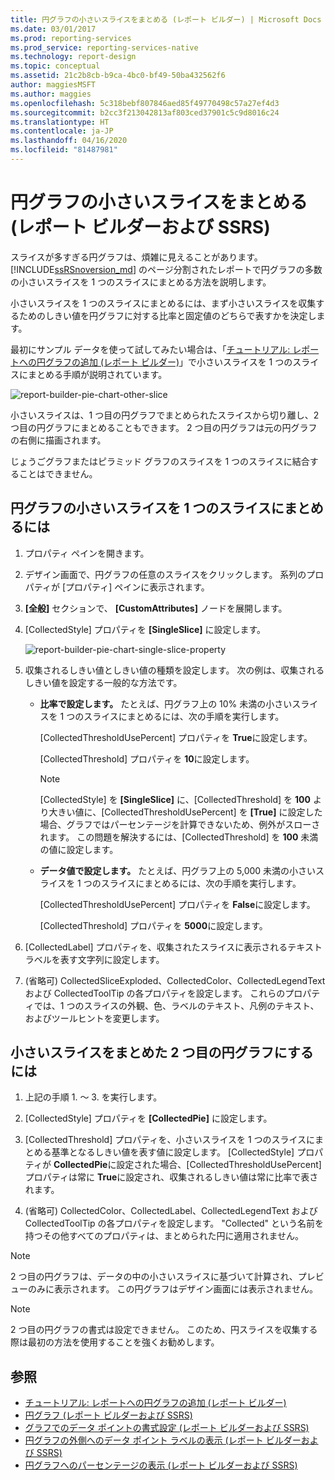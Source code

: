 ```yaml
---
title: 円グラフの小さいスライスをまとめる (レポート ビルダー) | Microsoft Docs
ms.date: 03/01/2017
ms.prod: reporting-services
ms.prod_service: reporting-services-native
ms.technology: report-design
ms.topic: conceptual
ms.assetid: 21c2b8cb-b9ca-4bc0-bf49-50ba432562f6
author: maggiesMSFT
ms.author: maggies
ms.openlocfilehash: 5c318bebf807846aed85f49770498c57a27ef4d3
ms.sourcegitcommit: b2cc3f213042813af803ced37901c5c9d8016c24
ms.translationtype: HT
ms.contentlocale: ja-JP
ms.lasthandoff: 04/16/2020
ms.locfileid: "81487981"
---
```

# <a name="collect-small-slices-on-a-pie-chart-report-builder-and-ssrs"></a>円グラフの小さいスライスをまとめる (レポート ビルダーおよび SSRS)
スライスが多すぎる円グラフは、煩雑に見えることがあります。 [!INCLUDE[ssRSnoversion_md](../../includes/ssrsnoversion-md.md)] のページ分割されたレポートで円グラフの多数の小さいスライスを 1 つのスライスにまとめる方法を説明します。
 
 小さいスライスを 1 つのスライスにまとめるには、まず小さいスライスを収集するためのしきい値を円グラフに対する比率と固定値のどちらで表すかを決定します。 
 
 最初にサンプル データを使って試してみたい場合は、「[チュートリアル: レポートへの円グラフの追加 (レポート ビルダー)](../tutorial-add-a-pie-chart-to-your-report-report-builder.md)」で小さいスライスを 1 つのスライスにまとめる手順が説明されています。
 
 ![report-builder-pie-chart-other-slice](../../reporting-services/report-design/media/report-builder-pie-chart-other-slice.png)
  
 小さいスライスは、1 つ目の円グラフでまとめられたスライスから切り離し、2 つ目の円グラフにまとめることもできます。 2 つ目の円グラフは元の円グラフの右側に描画されます。  
  
 じょうごグラフまたはピラミッド グラフのスライスを 1 つのスライスに結合することはできません。  
  
 
## <a name="to-collect-small-slices-into-a-single-slice-on-a-pie-chart"></a>円グラフの小さいスライスを 1 つのスライスにまとめるには  
  
1.  プロパティ ペインを開きます。  
  
2.  デザイン画面で、円グラフの任意のスライスをクリックします。 系列のプロパティが [プロパティ] ペインに表示されます。  
  
3.  **[全般]** セクションで、 **[CustomAttributes]** ノードを展開します。  
  
4.  [CollectedStyle] プロパティを **[SingleSlice]** に設定します。  

    ![report-builder-pie-chart-single-slice-property](../../reporting-services/media/report-builder-pie-chart-single-slice-property.png)
  
5.  収集されるしきい値としきい値の種類を設定します。 次の例は、収集されるしきい値を設定する一般的な方法です。  
  
    -   **比率で設定します。** たとえば、円グラフ上の 10% 未満の小さいスライスを 1 つのスライスにまとめるには、次の手順を実行します。  
  
         [CollectedThresholdUsePercent] プロパティを **True**に設定します。  
  
         [CollectedThreshold] プロパティを **10**に設定します。  
  
        > [!NOTE]  
        >  [CollectedStyle] を **[SingleSlice]** に、[CollectedThreshold] を **100** より大きい値に、[CollectedThresholdUsePercent] を **[True]** に設定した場合、グラフではパーセンテージを計算できないため、例外がスローされます。 この問題を解決するには、[CollectedThreshold] を **100** 未満の値に設定します。  
  
    -   **データ値で設定します。** たとえば、円グラフ上の 5,000 未満の小さいスライスを 1 つのスライスにまとめるには、次の手順を実行します。  
  
         [CollectedThresholdUsePercent] プロパティを **False**に設定します。  
  
         [CollectedThreshold] プロパティを **5000**に設定します。  
  
6.  [CollectedLabel] プロパティを、収集されたスライスに表示されるテキスト ラベルを表す文字列に設定します。  
  
7.  (省略可) CollectedSliceExploded、CollectedColor、CollectedLegendText および CollectedToolTip の各プロパティを設定します。 これらのプロパティでは、1 つのスライスの外観、色、ラベルのテキスト、凡例のテキスト、およびツールヒントを変更します。  
  
## <a name="to-collect-small-slices-into-a-secondary-callout-pie-chart"></a>小さいスライスをまとめた 2 つ目の円グラフにするには  
  
1.  上記の手順 1. ～ 3. を実行します。  
  
2.  [CollectedStyle] プロパティを **[CollectedPie]** に設定します。  
  
3.  [CollectedThreshold] プロパティを、小さいスライスを 1 つのスライスにまとめる基準となるしきい値を表す値に設定します。 [CollectedStyle] プロパティが **CollectedPie**に設定された場合、[CollectedThresholdUsePercent] プロパティは常に **True**に設定され、収集されるしきい値は常に比率で表されます。  
  
4.  (省略可) CollectedColor、CollectedLabel、CollectedLegendText および CollectedToolTip の各プロパティを設定します。 "Collected" という名前を持つその他すべてのプロパティは、まとめられた円に適用されません。  
  
> [!NOTE]  
>  2 つ目の円グラフは、データの中の小さいスライスに基づいて計算され、プレビューのみに表示されます。 この円グラフはデザイン画面には表示されません。  
  
> [!NOTE]  
>  2 つ目の円グラフの書式は設定できません。 このため、円スライスを収集する際は最初の方法を使用することを強くお勧めします。  
  
## <a name="see-also"></a>参照  
* [チュートリアル: レポートへの円グラフの追加 (レポート ビルダー)](../tutorial-add-a-pie-chart-to-your-report-report-builder.md)
*  [円グラフ &#40;レポート ビルダーおよび SSRS&#41;](../../reporting-services/report-design/pie-charts-report-builder-and-ssrs.md)   
*  [グラフでのデータ ポイントの書式設定 &#40;レポート ビルダーおよび SSRS&#41;](../../reporting-services/report-design/formatting-data-points-on-a-chart-report-builder-and-ssrs.md)   
*  [円グラフの外側へのデータ ポイント ラベルの表示 (レポート ビルダーおよび SSRS)](../../reporting-services/report-design/display-data-point-labels-outside-a-pie-chart-report-builder-and-ssrs.md)   
*  [円グラフへのパーセンテージの表示 (レポート ビルダーおよび SSRS)](../../reporting-services/report-design/display-percentage-values-on-a-pie-chart-report-builder-and-ssrs.md)     
  
